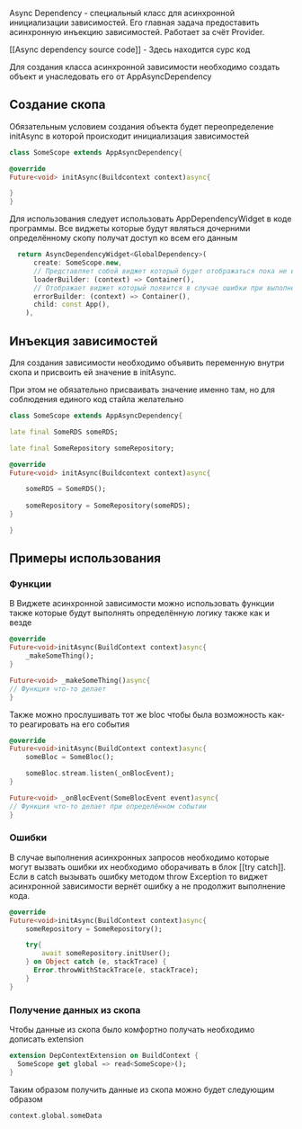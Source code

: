 
Async Dependency - специальный класс для асинхронной инициализации зависимостей.
Его главная задача предоставить асинхронную инъекцию зависимостей. Работает за счёт Provider.

[[Async dependency source code]] - Здесь находится сурс код

Для создания класса асинхронной зависимости необходимо создать объект и унаследовать его от AppAsyncDependency

## Создание скопа

Обязательным условием создания объекта будет переопределение initAsync в которой происходит инициализация зависимостей

```dart
class SomeScope extends AppAsyncDependency{

@override
Future<void> initAsync(Buildcontext context)async{

}
}
```

Для использования следует использовать AppDependencyWidget в коде программы. Все виджеты которые будут являться дочерними определённому скопу получат доступ ко всем его данным

```dart
  return AsyncDependencyWidget<GlobalDependency>(
      create: SomeScope.new,
      // Представляет собой виджет который будет отображаться пока не выполнится метод initAsyn c
      loaderBuilder: (context) => Container(),
      // Отображает виджет который появится в случае ошибки при выполнение метоыд initAsync
      errorBuilder: (context) => Container(),
      child: const App(),
    ),
```

## Инъекция зависимостей

Для создания зависимости необходимо объявить переменную внутри скопа и присвоить ей значение в initAsync.

При этом не обязательно присваивать значение именно там, но для соблюдения единого код стайла желательно

```dart
class SomeScope extends AppAsyncDependency{

late final SomeRDS someRDS;

late final SomeRepository someRepository;

@override
Future<void> initAsync(Buildcontext context)async{

	someRDS = SomeRDS();
	
	someRepository = SomeRepository(someRDS);
}

}
```

## Примеры использования

### Функции

В Виджете асинхронной зависимости можно использовать функции также которые будут выполнять определённую логику также как и везде

```dart
@override
Future<void>initAsync(BuildContext context)async{
	_makeSomeThing();
}

Future<void> _makeSomeThing()async{
// Функция что-то делает
}

```

Также можно прослушивать тот же bloc чтобы была возможность как-то реагировать на его события

```dart
@override
Future<void>initAsync(BuildContext context)async{
	someBloc = SomeBloc();

	someBloc.stream.listen(_onBlocEvent);
}

Future<void> _onBlocEvent(SomeBlocEvent event)async{
// Функция что-то делает при определённом событии
}
```
### Ошибки

В случае выполнения асинхронных запросов необходимо которые могут вызвать ошибки их необходимо оборачивать в блок [[try catch]]. Если в catch вызывать ошибку методом throw Exception то виджет асинхронной зависимости вернёт ошибку а не продолжит выполнение кода.

```dart
@override
Future<void>initAsync(BuildContext context)async{
	someRepository = SomeRepository();

	try{
		await someRepository.initUser();
	} on Object catch (e, stackTrace) {
      Error.throwWithStackTrace(e, stackTrace);
    }
}
```

### Получение данных из скопа

Чтобы данные из скопа было комфортно получать необходимо дописать extension

```dart
extension DepContextExtension on BuildContext {
  SomeScope get global => read<SomeScope>();
}
```

Таким образом получить данные из скопа можно будет следующим образом

```dart
context.global.someData
```






